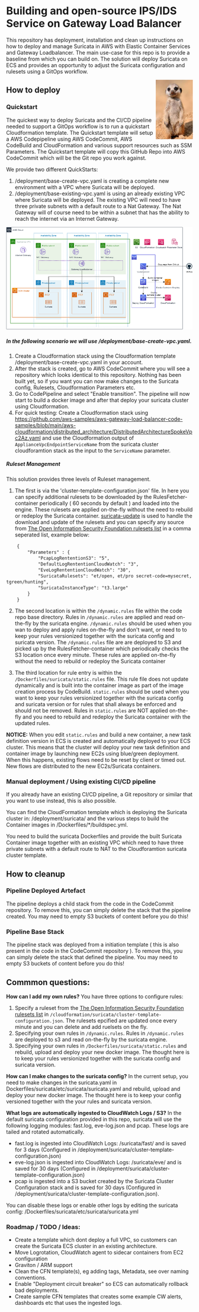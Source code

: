 # Building and open-source IPS/IDS Service on Gateway Load Balancer
This repository has deployment, installation and clean up instructions on how to deploy and manage Suricata in AWS with Elastic Container Services and Gateway Loadbalancer. The main use-case for this repo is to provide a baseline from which you can build on. The solution will deploy Suricata on ECS and provides an opportunity to adjust the Suricata configuration and rulesets using a GitOps workflow.

<img width="100" height="160" style="float: right;" src="img/meerkat.jpg">

## How to deploy

### Quickstart
The quickest way to deploy Suricata and the CI/CD pipeline needed to support a GitOps workflow is to run a quickstart Cloudformation template. The Quickstart template will setup a AWS Codepipeline using AWS CodeCommit, AWS CodeBuild and CloudFormation and various support resources such as SSM Parameters.
The Quickstart template will copy this GitHub Repo into AWS CodeCommit which will be the Git repo you work against. 

We provide two different QuickStarts:

1. /deployment/base-create-vpc.yaml is creating a complete new environment with a VPC where Suricata will be deployed.
2. /deployment/base-existing-vpc.yaml is using an already existing VPC where Suricata will be deployed. The existing VPC will need to have three private subnets with a default route to a Nat Gateway. The Nat Gateway will of course need to be within a subnet that has the ability to reach the internet via an Internet Gateway.

![Solution Overview](img/suricata-docker-Suricata-cluster.png)
##### In the following scenario we will use /deployment/base-create-vpc.yaml.

1. Create a Cloudformation stack using the Cloudformation template /deployment/base-create-vpc.yaml in your account.
2. After the stack is created, go to AWS CodeCommit where you will see a repository which looks identical to this repository. Nothing has been built yet, so if you want you can now make changes to the Suricata config, Rulesets, Cloudformation Parameters etc.
3. Go to CodePipeline and select "Enable transition". The pipeline will now start to build a docker image and after that deploy your suricata cluster using Cloudformation.
4. For quick testing: Create a Cloudformation stack using https://github.com/aws-samples/aws-gateway-load-balancer-code-samples/blob/main/aws-cloudformation/distributed_architecture/DistributedArchitectureSpokeVpc2Az.yaml and use the Cloudformation output of `ApplianceVpcEndpointServiceName` from the suricata cluster cloudforamtion stack as the input to the `ServiceName` parameter.


##### Ruleset Management

This solution provides three levels of Ruleset management. 

1. The first is via the 'cluster-template-configuration.json' file. In here you can specify additional rulesets to be downloaded by the RulesFetcher-container periodically ( 60 seconds by default ) and loaded into the engine. These rulesets are applied on-the-fly without the need to rebuild or redeploy the Suricata container. [suricata-update](https://github.com/OISF/suricata-update) is used to handle the download and update of the rulesets and you can specify any source from [The Open Information Security Foundation rulesets list](https://www.openinfosecfoundation.org/rules/index.yaml) in a comma seperated list, example below:

```
    {
        "Parameters" : {
            "PcapLogRententionS3": "5",
            "DefaultLogRententionCloudWatch": "3",
            "EveLogRententionCloudWatch": "30",
            "SuricataRulesets": "et/open, et/pro secret-code=mysecret, tgreen/hunting",
            "SuricataInstanceType": "t3.large"
        }
    }
```

2. The second location is within the `/dynamic.rules` file within the code repo base directory. Rules in `/dynamic.rules` are applied and read on-the-fly by the suricata engine. `/dynamic.rules` should be used when you wan to deploy and apply rules on-the-fly and don't want, or need to to keep your rules versionized together with the suricata config and suricata version.
The `/dynamic.rules` file are are deployed to S3 and picked up by the RulesFetcher-container which periodically checks the S3 location once every minute. These rules are applied on-the-fly without the need to rebuild or redeploy the Suricata container

3. The third location for rule entry is within the `/Dockerfiles/suricata/static.rules` file. This rule file does not update dynamically and is built into the container image as part of the image creation process by CodeBuild. `static.rules` should be used when you want to keep your rules versionized together with the suricata config and suricata version or for rules that shall always be enforced and should not be removed. Rules in `static.rules` are NOT applied on-the-fly and you need to rebuild and redeploy the Suricata container with the updated rules.
 
**NOTICE:** When you edit `static.rules` and build a new container, a new task definition version in ECS is created and automatically deployed to your ECS cluster. This means that the cluster will deploy your new task definition and container image by launching new EC2s using blue/green deployment. When this happens, existing flows need to be reset by client or timed out. New flows are distributed to the new EC2s/Suricata containers.

### Manual deployment / Using existing CI/CD pipeline
If you already have an existing CI/CD pipeline, a Git repository or similar that you want to use instead, this is also possible.

You can find the CloudFormation template which is deploying the Suricata cluster in: /deployment/suricata/ and the various steps to build the Container images in /Dockerfiles/*/buildspec.yml.

You need to build the suricata Dockerfiles and provide the built Suricata Container image together with an existing VPC which need to have three private subnets with a default route to NAT to the Cloudforamtion suricata cluster template.

## How to cleanup

### Pipeline Deployed Artefact

The pipeline deploys a child stack from the code in the CodeCommit repository. To remove this, you can simply delete the stack that the pipeline created. You may need to empty S3 buckets of content before you do this!

### Pipeline Base Stack

The pipeline stack was deployed from a initiation template ( this is also present in the code in the CodeCommit repository ). To remove this, you can simply delete the stack that defined the pipeline. You may need to empty S3 buckets of content before you do this!

## Commmon questions:

**How can I add my own rules?**
You have three options to configure rules:
1. Specify a ruleset from the [The Open Information Security Foundation rulesets list](https://www.openinfosecfoundation.org/rules/index.yaml) in `/cloudformation/suricata/cluster-template-configuration.json`. The rulesets epcified are updated once every minute and you can delete and add ruelsets on the fly.
2. Specifying your own rules in `/dynamic.rules`. Rules in `/dynamic.rules` are deployed to s3 and read on-the-fly by the suricata engine.
3. Specifying your own rules in `/Dockerfiles/suricata/static.rules` and rebuild, upload and deploy your new docker image. The thought here is to keep your rules versionized together with the suricata config and suricata version.

**How can I make changes to the suricata config?**
In the current setup, you need to make changes in the suricata.yaml in Dockerfiles/suricata/etc/suricata/suricata.yaml and rebuild, upload and deploy your new docker image. The thought here is to keep your config versioned together with the your rules and suricata version.

**What logs are automatically ingested to CloudWatch Logs / S3?**
In the default suricata configuration provided in this repo, suricata will use the following logging modules: fast.log, eve-log.json and pcap. These logs are tailed and rotated automatically.

* fast.log is ingested into CloudWatch Logs: /suricata/fast/ and is  saved for 3 days (Configured in /deployment/suricata/cluster-template-configuration.json)
* eve-log.json is ingested into CloudWatch Logs: /suricata/eve/ and is saved for 30 days (Configured in /deployment/suricata/cluster-template-configuration.json)
* pcap is ingested into a S3 bucket created by the Suricata Cluster Configuration stack and is saved for 30 days (Configured in /deployment/suricata/cluster-template-configuration.json).

You can disable these logs or enable other logs by editing the suricata config: /Dockerfiles/suricata/etc/suricata/suricata.yml

### Roadmap / TODO / Ideas:


* Create a template which dont deploy a full VPC, so customers can create the Suricata ECS cluster in an existing architecture.
* Move Logrotation, CloudWatch agent to sidecar containers from EC2 configuration
* Graviton / ARM support
* Clean the CFN template(s), eg adding tags, Metadata, see over naming conventions.
* Enable "Deployment circuit breaker" so ECS can automatically rollback bad deployments.
* Create sample CFN templates that creates some example CW alerts, dashboards etc that uses the ingested logs.
